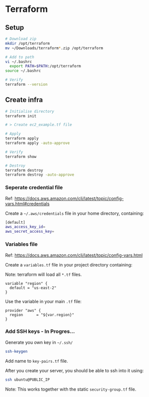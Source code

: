 

# Terraform

## Setup

```bash
# Download zip
mkdir /opt/terraform
mv ~/Downloads/terraform*.zip /opt/terraform

# Add to path
vi ~/.bashrc
  export PATH=$PATH:/opt/terraform
source ~/.bashrc

# Verify
terraform --version
```

## Create infra

```bash
# Initialise directory
terraform init

# > Create ec2_example.tf file

# Apply
terraform apply
terraform apply -auto-approve

# Verify
terraform show

# Destroy
terraform destroy
terraform destroy -auto-approve
```

### Seperate credential file
Ref: https://docs.aws.amazon.com/cli/latest/topic/config-vars.html#credentials

Create a `~/.aws/credentials` file in your home directory, containing:

```bash
[default]
aws_access_key_id=
aws_secret_access_key=
```

### Variables file
Ref: https://docs.aws.amazon.com/cli/latest/topic/config-vars.html

Create a `variables.tf` file in your project directory containing:

Note: terraform will load all `*.tf` files.

```hcl-terraform
variable "region" {
  default = "us-east-2"
}
```

Use the variable in your main `.tf` file:

```hcl-terraform
provider "aws" {
  region      = "${var.region}"
}
```


### Add SSH keys - In Progres...
Generate you own key in `~/.ssh/`

```bash
ssh-keygen
```

Add name to `key-pairs.tf` file.

After you create your server, you should be able to ssh into it using:

```bash
ssh ubuntu@PUBLIC_IP
```

Note: This works together with the static `security-group.tf` file.
